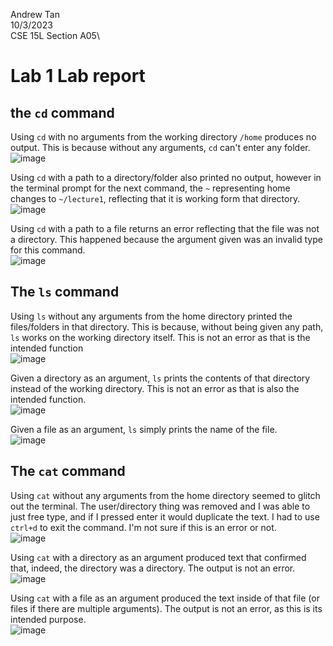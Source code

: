 Andrew Tan\
10/3/2023\
CSE 15L Section A05\

# **Lab 1 Lab report**

## **the `cd` command**
Using `cd` with no arguments from the working directory `/home` produces no output. This is because without any arguments, `cd` can't 
enter any folder.\
![image](https://github.com/Ant044/cse15l-lab-reports/assets/146861585/c55d080c-2ddc-4719-9ab0-0d1e823888dd)

Using `cd` with a path to a directory/folder also printed no output, however in the terminal prompt for the next command, the `~` representing home changes to `~/lecture1`, reflecting that it is working form that directory.\
 ![image](https://github.com/Ant044/cse15l-lab-reports/assets/146861585/90070819-bb9e-4233-9452-760f52167534)

 Using `cd` with a path to a file returns an error reflecting that the file was not a directory. This happened because the argument given was an invalid type for this command.\
![image](https://github.com/Ant044/cse15l-lab-reports/assets/146861585/7eff8feb-d6db-48ec-a461-5319a74d0163)

## **The `ls` command**
Using `ls` without any arguments from the home directory printed the files/folders in that directory. This is because, without being given any path, `ls` works on the working directory itself. This is not an error as that is the intended function\
![image](https://github.com/Ant044/cse15l-lab-reports/assets/146861585/8766f30e-cec0-47de-8ef6-94712ee80d50)

Given a directory as an argument, `ls` prints the contents of that directory instead of the working directory. This is not an error as that is also the intended function.\
![image](https://github.com/Ant044/cse15l-lab-reports/assets/146861585/9f5f48f7-0031-4a4e-8667-dbc91b57e001)

Given a file as an argument, `ls` simply prints the name of the file.\
![image](https://github.com/Ant044/cse15l-lab-reports/assets/146861585/0e974e7f-a7fc-4e79-ac91-3ecdbb9e0ac7)

## **The `cat` command**
Using `cat` without any arguments from the home directory seemed to glitch out the terminal. The user/directory thing was removed and I was able to just free type, and if I pressed enter it would duplicate the text. I had to use `ctrl+d` to exit the command. I'm not sure if this is an error or not.\
![image](https://github.com/Ant044/cse15l-lab-reports/assets/146861585/f30c076c-f190-4c35-a7fc-0e6ef8d0155d)

Using `cat` with a directory as an argument produced text that confirmed that, indeed, the directory was a directory. The output is not an error.\
![image](https://github.com/Ant044/cse15l-lab-reports/assets/146861585/fb4c4ea4-a236-4c9e-aca1-d58104a95f62)

Using `cat` with a file as an argument produced the text inside of that file (or files if there are multiple arguments). The output is not an error, as this is its intended purpose.\
![image](https://github.com/Ant044/cse15l-lab-reports/assets/146861585/de724f65-72cf-4c6b-b1d4-02375050716f)

